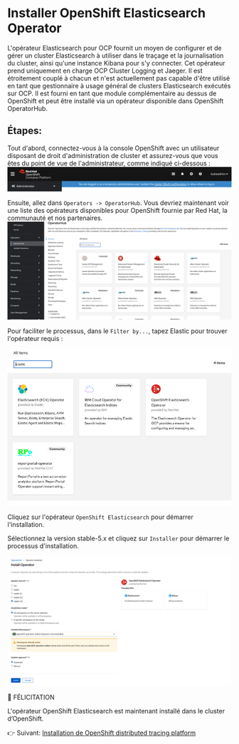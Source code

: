 # Installer OpenShift Elasticsearch Operator

L'opérateur Elasticsearch pour OCP fournit un moyen de configurer et de gérer un cluster Elasticsearch à utiliser dans le traçage et la journalisation du cluster, ainsi qu'une instance Kibana pour s'y connecter. Cet opérateur prend uniquement en charge OCP Cluster Logging et Jaeger. Il est étroitement couplé à chacun et n'est actuellement pas capable d'être utilisé en tant que gestionnaire à usage général de clusters Elasticsearch exécutés sur OCP. Il est fourni en tant que module complémentaire au dessus de OpenShift et peut être installé via un opérateur disponible dans OpenShift OperatorHub.


## Étapes:

Tout d'abord, connectez-vous à la console OpenShift avec un utilisateur disposant de droit d'administration de cluster et assurez-vous que vous êtes du point de vue de l'administrateur, comme indiqué ci-dessous :
![Administration Perspective](images/admin-perspective.png)

Ensuite, allez dans `Operators -> OperatorHub`. Vous devriez maintenant voir une liste des opérateurs disponibles pour OpenShift fournie par Red Hat, la communauté et nos partenaires.
![Operator Hub](images/operator-hub.png)

Pour faciliter le processus, dans le `Filter by...`, tapez Elastic pour trouver l'opérateur requis :

![Elastic Operator](images/elastic-operator.png)

Cliquez sur l'opérateur `OpenShift Elasticsearch` pour démarrer l'installation. 

Sélectionnez la version stable-5.x et cliquez sur `Installer` pour démarrer le processus d'installation.

![Installation](images/install-elastic-opetator.png)

:tada: FÉLICITATION

L'opérateur OpenShift Elasticsearch est maintenant installé dans le cluster d’OpenShift.

:point_right: Suivant: [Installation de OpenShift distributed tracing platform](install-jaeger-operator.md)


